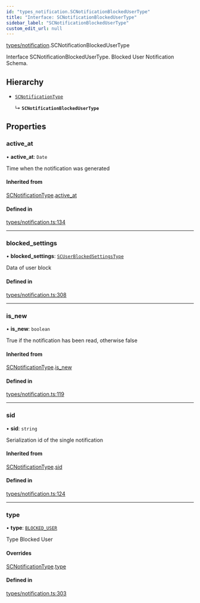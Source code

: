 ```yaml
---
id: "types_notification.SCNotificationBlockedUserType"
title: "Interface: SCNotificationBlockedUserType"
sidebar_label: "SCNotificationBlockedUserType"
custom_edit_url: null
---
```


[types/notification](../modules/types_notification).SCNotificationBlockedUserType

Interface SCNotificationBlockedUserType.
Blocked User Notification Schema.

## Hierarchy

- [`SCNotificationType`](types_notification.SCNotificationType)

  ↳ **`SCNotificationBlockedUserType`**

## Properties

### active\_at

• **active\_at**: `Date`

Time when the notification was generated

#### Inherited from

[SCNotificationType](types_notification.SCNotificationType).[active_at](types_notification.SCNotificationType#active_at)

#### Defined in

[types/notification.ts:134](https://github.com/selfcommunity/community-ui/blob/0c5b0c7/packages/sc-core/src/types/notification.ts#L134)

___

### blocked\_settings

• **blocked\_settings**: [`SCUserBlockedSettingsType`](types_user.SCUserBlockedSettingsType)

Data of user block

#### Defined in

[types/notification.ts:308](https://github.com/selfcommunity/community-ui/blob/0c5b0c7/packages/sc-core/src/types/notification.ts#L308)

___

### is\_new

• **is\_new**: `boolean`

True if the notification has been read, otherwise false

#### Inherited from

[SCNotificationType](types_notification.SCNotificationType).[is_new](types_notification.SCNotificationType#is_new)

#### Defined in

[types/notification.ts:119](https://github.com/selfcommunity/community-ui/blob/0c5b0c7/packages/sc-core/src/types/notification.ts#L119)

___

### sid

• **sid**: `string`

Serialization id of the single notification

#### Inherited from

[SCNotificationType](types_notification.SCNotificationType).[sid](types_notification.SCNotificationType#sid)

#### Defined in

[types/notification.ts:124](https://github.com/selfcommunity/community-ui/blob/0c5b0c7/packages/sc-core/src/types/notification.ts#L124)

___

### type

• **type**: [`BLOCKED_USER`](../enums/types_notification.SCNotificationTypologyType#blocked_user)

Type Blocked User

#### Overrides

[SCNotificationType](types_notification.SCNotificationType).[type](types_notification.SCNotificationType#type)

#### Defined in

[types/notification.ts:303](https://github.com/selfcommunity/community-ui/blob/0c5b0c7/packages/sc-core/src/types/notification.ts#L303)
